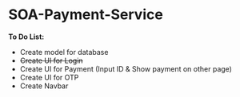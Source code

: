 # SOA-Payment-Service
**To Do List:**
- Create model for database
- ~~Create UI for Login~~
- Create UI for Payment (Input ID & Show payment on other page)
- Create UI for OTP
- Create Navbar
